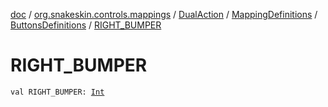 [doc](../../../../index.md) / [org.snakeskin.controls.mappings](../../../index.md) / [DualAction](../../index.md) / [MappingDefinitions](../index.md) / [ButtonsDefinitions](index.md) / [RIGHT_BUMPER](./-r-i-g-h-t_-b-u-m-p-e-r.md)

# RIGHT_BUMPER

`val RIGHT_BUMPER: `[`Int`](https://kotlinlang.org/api/latest/jvm/stdlib/kotlin/-int/index.html)